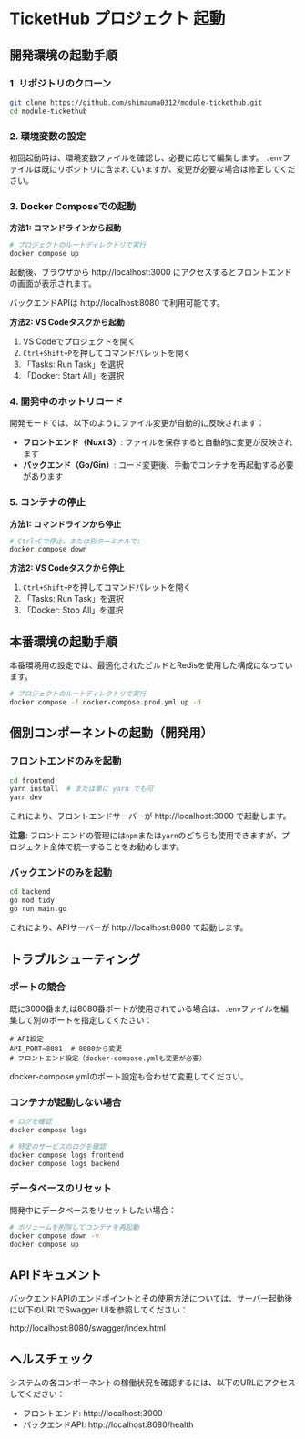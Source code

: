 # TicketHub プロジェクト 起動

## 開発環境の起動手順

### 1. リポジトリのクローン

```bash
git clone https://github.com/shimauma0312/module-tickethub.git
cd module-tickethub
```

### 2. 環境変数の設定

初回起動時は、環境変数ファイルを確認し、必要に応じて編集します。
`.env`ファイルは既にリポジトリに含まれていますが、変更が必要な場合は修正してください。

### 3. Docker Composeでの起動

**方法1: コマンドラインから起動**

```bash
# プロジェクトのルートディレクトリで実行
docker compose up
```

起動後、ブラウザから http://localhost:3000 にアクセスするとフロントエンドの画面が表示されます。

バックエンドAPIは http://localhost:8080 で利用可能です。

**方法2: VS Codeタスクから起動**

1. VS Codeでプロジェクトを開く
2. `Ctrl+Shift+P`を押してコマンドパレットを開く
3. 「Tasks: Run Task」を選択
4. 「Docker: Start All」を選択

### 4. 開発中のホットリロード

開発モードでは、以下のようにファイル変更が自動的に反映されます：

- **フロントエンド（Nuxt 3）**: ファイルを保存すると自動的に変更が反映されます
- **バックエンド（Go/Gin）**: コード変更後、手動でコンテナを再起動する必要があります

### 5. コンテナの停止

**方法1: コマンドラインから停止**

```bash
# Ctrl+Cで停止、または別ターミナルで:
docker compose down
```

**方法2: VS Codeタスクから停止**

1. `Ctrl+Shift+P`を押してコマンドパレットを開く
2. 「Tasks: Run Task」を選択
3. 「Docker: Stop All」を選択

## 本番環境の起動手順

本番環境用の設定では、最適化されたビルドとRedisを使用した構成になっています。

```bash
# プロジェクトのルートディレクトリで実行
docker compose -f docker-compose.prod.yml up -d
```

## 個別コンポーネントの起動（開発用）

### フロントエンドのみを起動

```bash
cd frontend
yarn install  # または単に yarn でも可
yarn dev
```

これにより、フロントエンドサーバーが http://localhost:3000 で起動します。

**注意**: フロントエンドの管理には`npm`または`yarn`のどちらも使用できますが、プロジェクト全体で統一することをお勧めします。

### バックエンドのみを起動

```bash
cd backend
go mod tidy
go run main.go
```

これにより、APIサーバーが http://localhost:8080 で起動します。

## トラブルシューティング

### ポートの競合

既に3000番または8080番ポートが使用されている場合は、`.env`ファイルを編集して別のポートを指定してください：

```
# API設定
API_PORT=8081  # 8080から変更
# フロントエンド設定（docker-compose.ymlも変更が必要）
```

docker-compose.ymlのポート設定も合わせて変更してください。

### コンテナが起動しない場合

```bash
# ログを確認
docker compose logs

# 特定のサービスのログを確認
docker compose logs frontend
docker compose logs backend
```

### データベースのリセット

開発中にデータベースをリセットしたい場合：

```bash
# ボリュームを削除してコンテナを再起動
docker compose down -v
docker compose up
```

## APIドキュメント

バックエンドAPIのエンドポイントとその使用方法については、サーバー起動後に以下のURLでSwagger UIを参照してください：

http://localhost:8080/swagger/index.html

## ヘルスチェック

システムの各コンポーネントの稼働状況を確認するには、以下のURLにアクセスしてください：

- フロントエンド: http://localhost:3000
- バックエンドAPI: http://localhost:8080/health
